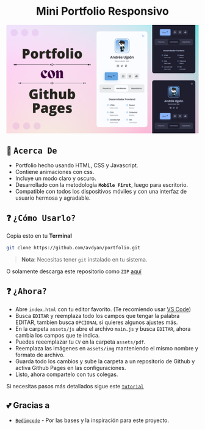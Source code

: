 <div align="center">
  <!-- <img src="https://user-images.githubusercontent.com/65948476/184596703-fdac6419-ed4a-4fd8-b2d3-1f35854d563e.png" width="500px" alt="logo"> -->
  <h1>Mini Portfolio Responsivo</h1>
</div>

![preview img](/preview.png)

## :book: <samp>Acerca De</samp>

<!-- <img alt="Ejemplo" align="right" width="400px" src="https://raw.githubusercontent.com/Deathemonic/SweetDots/xorg/.github/assets/unixporn.png"/> -->

- Portfolio hecho usando HTML, CSS y Javascript.
- Contiene animaciones con css.
- Incluye un modo claro y oscuro.
- Desarrollado con la metodología **`Mobile First`**, luego para escritorio.
- Compatible con todos los dispositivos móviles y con una interfaz de usuario hermosa y agradable.

## :question: <samp>¿Cómo Usarlo?</samp>

Copia esto en tu **Terminal**
	
```sh
git clone https://github.com/avdyan/portfolio.git
```

> **Nota**: Necesitas tener ``git`` instalado en tu sistema.

O solamente descarga este repositorio como ``ZIP`` [aquí](https://github.com/avdyan/portfolio/archive/refs/heads/main.zip)

## :question: <samp>¿Ahora?</samp>

- Abre ``index.html`` con tu editor favorito. (Te recomiendo usar [VS Code](https://code.visualstudio.com))
- Busca ``EDITAR`` y reemplaza todo los campos que tengar la palabra EDITAR, tambien busca ``OPCIONAL`` si quieres algunos ajustes más.
- En la carpeta ``assets/js`` abre el archivo ``main.js`` y busca ``EDITAR``, ahora cambia los campos que te indica.
- Puedes reeemplazar tu ``CV`` en la carpeta ``assets/pdf``.
- Reemplaza las imágenes en ``assets/img`` manteniendo el mismo nombre y formato de archivo.
- Guarda todo los cambios y sube la carpeta a un repositorio de Github y activa Github Pages en las configuraciones.
- Listo, ahora compartelo con tus colegas.

Si necesitas pasos más detallados sigue este [`tutorial`](https://www.cachecuantico.com/2022/09/crear-un-portfolio-web.html)

## :two_hearts: **Gracias a**

- [`Bedimcode`](https://github.com/bedimcode) - Por las bases y la inspiración para este proyecto.
